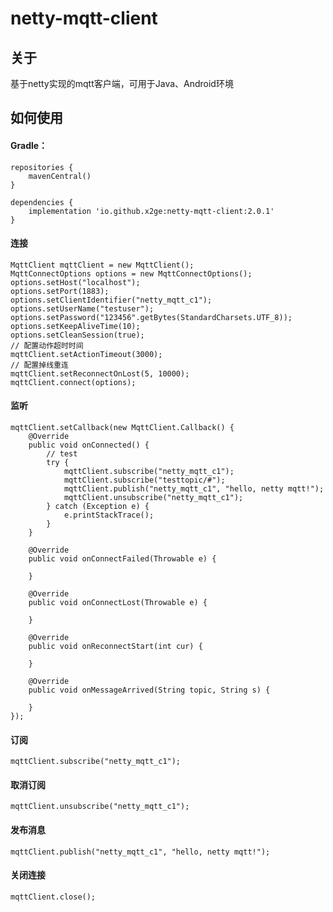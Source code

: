 # netty-mqtt-client

## 关于

基于netty实现的mqtt客户端，可用于Java、Android环境

## 如何使用

#### Gradle：

    repositories {
        mavenCentral()
    }
    
    dependencies {
        implementation 'io.github.x2ge:netty-mqtt-client:2.0.1'
    }

#### 连接

    MqttClient mqttClient = new MqttClient();
    MqttConnectOptions options = new MqttConnectOptions();
    options.setHost("localhost");
    options.setPort(1883);
    options.setClientIdentifier("netty_mqtt_c1");
    options.setUserName("testuser");
    options.setPassword("123456".getBytes(StandardCharsets.UTF_8));
    options.setKeepAliveTime(10);
    options.setCleanSession(true);
    // 配置动作超时时间
    mqttClient.setActionTimeout(3000);
    // 配置掉线重连
    mqttClient.setReconnectOnLost(5, 10000);
    mqttClient.connect(options);

#### 监听

    mqttClient.setCallback(new MqttClient.Callback() {
        @Override
        public void onConnected() {
            // test
            try {
                mqttClient.subscribe("netty_mqtt_c1");
                mqttClient.subscribe("testtopic/#");
                mqttClient.publish("netty_mqtt_c1", "hello, netty mqtt!");
                mqttClient.unsubscribe("netty_mqtt_c1");
            } catch (Exception e) {
                e.printStackTrace();
            }
        }

        @Override
        public void onConnectFailed(Throwable e) {

        }

        @Override
        public void onConnectLost(Throwable e) {

        }

        @Override
        public void onReconnectStart(int cur) {

        }

        @Override
        public void onMessageArrived(String topic, String s) {

        }
    });

#### 订阅

    mqttClient.subscribe("netty_mqtt_c1");

#### 取消订阅

    mqttClient.unsubscribe("netty_mqtt_c1");

#### 发布消息

    mqttClient.publish("netty_mqtt_c1", "hello, netty mqtt!");

#### 关闭连接

    mqttClient.close();	